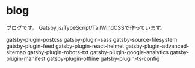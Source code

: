 # blog

ブログです。
Gatsby.js/TypeScript/TailWindCSSで作っています。


gatsby-plugin-postcss gatsby-plugin-sass gatsby-source-filesystem gatsby-plugin-feed gatsby-plugin-react-helmet gatsby-plugin-advanced-sitemap gatsby-plugin-robots-txt gatsby-plugin-google-analytics gatsby-plugin-manifest gatsby-plugin-offline gatsby-plugin-ts-config 
